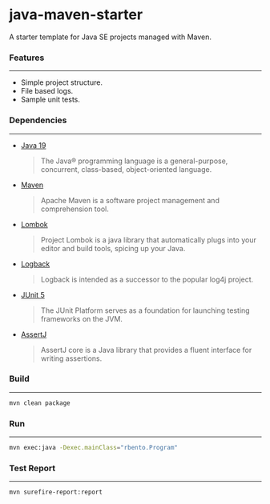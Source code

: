 # java-maven-starter

A starter template for Java SE projects managed with Maven.

### Features
---

- Simple project structure.
- File based logs.
- Sample unit tests.

### Dependencies
---

- [Java 19][1]
  > The Java® programming language is a general-purpose, concurrent, class-based, object-oriented language.
- [Maven][2]
  > Apache Maven is a software project management and comprehension tool.
- [Lombok][3]
  > Project Lombok is a java library that automatically plugs into your editor and build tools, spicing up your Java.
- [Logback][4]
  > Logback is intended as a successor to the popular log4j project.
- [JUnit 5][5]
  > The JUnit Platform serves as a foundation for launching testing frameworks on the JVM.
- [AssertJ][6]
  > AssertJ core is a Java library that provides a fluent interface for writing assertions.

### Build
---

```bash
mvn clean package
```

### Run
---

```bash
mvn exec:java -Dexec.mainClass="rbento.Program"
```
[1]: https://openjdk.org/projects/jdk/19/
[2]: https://maven.apache.org/download.cgi
[3]: https://projectlombok.org
[4]: https://logback.qos.ch
[5]: https://junit.org/junit5/
[6]: https://joel-costigliola.github.io/assertj/assertj-core.html

### Test Report
---

```bash
mvn surefire-report:report
```
